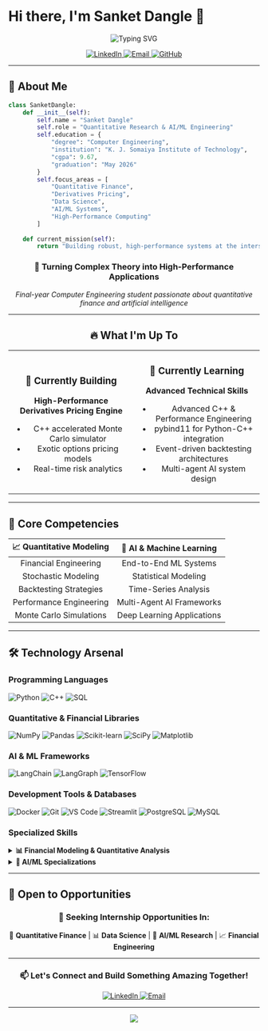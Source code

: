 # Hi there, I'm Sanket Dangle 👋

<div align="center">
  <img src="https://readme-typing-svg.demolab.com?font=Fira+Code&size=22&duration=100&pause=1000&color=00D9FF&center=true&vCenter=true&multiline=true&width=600&height=100&lines=Quantitative+Research+%26+Development;AI%2FML+Engineering+Specialist;Building+High-Performance+Systems" alt="Typing SVG" />
</div>

<p align="center">
  <a href="https://www.linkedin.com/in/sanketdangle/">
    <img src="https://img.shields.io/badge/LinkedIn-0077B5?style=for-the-badge&logo=linkedin&logoColor=white" alt="LinkedIn"/>
  </a>
  <a href="mailto:sanket1537@gmail.com">
    <img src="https://img.shields.io/badge/Email-D14836?style=for-the-badge&logo=gmail&logoColor=white" alt="Email"/>
  </a>
  <a href="https://github.com/shanks1911">
    <img src="https://img.shields.io/badge/GitHub-100000?style=for-the-badge&logo=github&logoColor=white" alt="GitHub"/>
  </a>
</p>

---

## 🚀 About Me

```python
class SanketDangle:
    def __init__(self):
        self.name = "Sanket Dangle"
        self.role = "Quantitative Research & AI/ML Engineering"
        self.education = {
            "degree": "Computer Engineering",
            "institution": "K. J. Somaiya Institute of Technology",
            "cgpa": 9.67,
            "graduation": "May 2026"
        }
        self.focus_areas = [
            "Quantitative Finance",
            "Derivatives Pricing",
            "Data Science",
            "AI/ML Systems",
            "High-Performance Computing"
        ]
    
    def current_mission(self):
        return "Building robust, high-performance systems at the intersection of finance and AI"
```

<div align="center">

### 🎯 **Turning Complex Theory into High-Performance Applications**

*Final-year Computer Engineering student passionate about quantitative finance and artificial intelligence*

</div>

---

<div align="center">

## 🔥 What I'm Up To

<table width="80%">
<tr>
<td width="50%" align="center">

### 🔭 **Currently Building**
**High-Performance Derivatives Pricing Engine**
- C++ accelerated Monte Carlo simulator
- Exotic options pricing models  
- Real-time risk analytics

</td>
<td width="50%" align="center">

### 🌱 **Currently Learning**
**Advanced Technical Skills**
- Advanced C++ & Performance Engineering
- pybind11 for Python-C++ integration
- Event-driven backtesting architectures
- Multi-agent AI system design

</td>
</tr>
</table>

</div>

---

## 💼 Core Competencies

<div align="center">

| 📈 **Quantitative Modeling** | 🤖 **AI & Machine Learning** |
|:---:|:---:|
| Financial Engineering | End-to-End ML Systems |
| Stochastic Modeling | Statistical Modeling |
| Backtesting Strategies | Time-Series Analysis |
| Performance Engineering | Multi-Agent AI Frameworks |
| Monte Carlo Simulations | Deep Learning Applications |

</div>

---

## 🛠️ Technology Arsenal

### **Programming Languages**
<p align="left">
  <img src="https://img.shields.io/badge/Python-3776AB?style=for-the-badge&logo=python&logoColor=white" alt="Python"/>
  <img src="https://img.shields.io/badge/C++-00599C?style=for-the-badge&logo=c%2B%2B&logoColor=white" alt="C++"/>
  <img src="https://img.shields.io/badge/SQL-4479A1?style=for-the-badge&logo=postgresql&logoColor=white" alt="SQL"/>
</p>

### **Quantitative & Financial Libraries**
<p align="left">
  <img src="https://img.shields.io/badge/NumPy-013243?style=for-the-badge&logo=numpy&logoColor=white" alt="NumPy"/>
  <img src="https://img.shields.io/badge/Pandas-150458?style=for-the-badge&logo=pandas&logoColor=white" alt="Pandas"/>
  <img src="https://img.shields.io/badge/Scikit--learn-F7931E?style=for-the-badge&logo=scikit-learn&logoColor=white" alt="Scikit-learn"/>
  <img src="https://img.shields.io/badge/SciPy-8CAAE6?style=for-the-badge&logo=scipy&logoColor=white" alt="SciPy"/>
  <img src="https://img.shields.io/badge/Matplotlib-11557c?style=for-the-badge&logo=python&logoColor=white" alt="Matplotlib"/>
</p>

### **AI & ML Frameworks**
<p align="left">
  <img src="https://img.shields.io/badge/LangChain-1C3C3C?style=for-the-badge&logo=langchain&logoColor=white" alt="LangChain"/>
  <img src="https://img.shields.io/badge/LangGraph-FF6B6B?style=for-the-badge&logo=langchain&logoColor=white" alt="LangGraph"/>
  <img src="https://img.shields.io/badge/TensorFlow-FF6F00?style=for-the-badge&logo=tensorflow&logoColor=white" alt="TensorFlow"/>
</p>

### **Development Tools & Databases**
<p align="left">
  <img src="https://img.shields.io/badge/Docker-2496ED?style=for-the-badge&logo=docker&logoColor=white" alt="Docker"/>
  <img src="https://img.shields.io/badge/Git-F05032?style=for-the-badge&logo=git&logoColor=white" alt="Git"/>
  <img src="https://img.shields.io/badge/VS_Code-007ACC?style=for-the-badge&logo=visual-studio-code&logoColor=white" alt="VS Code"/>
  <img src="https://img.shields.io/badge/Streamlit-FF4B4B?style=for-the-badge&logo=streamlit&logoColor=white" alt="Streamlit"/>
  <img src="https://img.shields.io/badge/PostgreSQL-316192?style=for-the-badge&logo=postgresql&logoColor=white" alt="PostgreSQL"/>
  <img src="https://img.shields.io/badge/MySQL-4479A1?style=for-the-badge&logo=mysql&logoColor=white" alt="MySQL"/>
</p>

### **Specialized Skills**
<details>
<summary><b>📊 Financial Modeling & Quantitative Analysis</b></summary>

- **Options Pricing**: Black-Scholes Model, Monte Carlo Simulations
- **Statistical Arbitrage**: Pairs trading, mean reversion strategies  
- **Time-Series Analysis**: ARIMA, GARCH, stationarity testing
- **Backtesting Frameworks**: Strategy development and performance evaluation
- **Fixed Income Analytics**: Bond pricing, yield curve analysis
- **Risk Management**: VaR, CVaR, stress testing

</details>

<details>
<summary><b>🤖 AI/ML Specializations</b></summary>

- **Statistical Modeling**: Regression analysis, hypothesis testing
- **Machine Learning**: Supervised/unsupervised learning, model optimization
- **Deep Learning**: Neural networks, sequence modeling
- **Multi-Agent Systems**: Distributed AI, agent coordination
- **MLOps**: Model deployment, monitoring, and maintenance

</details>

---

## 🎯 Open to Opportunities

<div align="center">

### 💼 **Seeking Internship Opportunities In:**

🔬 **Quantitative Finance** | 📊 **Data Science** | 🤖 **AI/ML Research** | 📈 **Financial Engineering**

</div>

---

<div align="center">
  <h3>📫 Let's Connect and Build Something Amazing Together!</h3>
  
  <a href="https://www.linkedin.com/in/sanketdangle/">
    <img src="https://img.shields.io/badge/LinkedIn-Let's_Connect-0077B5?style=for-the-badge&logo=linkedin&logoColor=white" alt="LinkedIn"/>
  </a>
  <a href="mailto:sanket1537@gmail.com">
    <img src="https://img.shields.io/badge/Email-Drop_a_Line-D14836?style=for-the-badge&logo=gmail&logoColor=white" alt="Email"/>
  </a>
</div>

---

<div align="center">
  <img src="https://capsule-render.vercel.app/api?type=waving&color=0:667eea,100:764ba2&height=120&section=footer&text=Ready%20to%20Make%20an%20Impact!&fontSize=20&fontAlignY=70&desc=Open%20to%20internship%20opportunities%20in%20Quantitative%20Finance%20and%20Data%20Science&descAlignY=90&descAlign=50&fontColor=ffffff"/>
</div>
